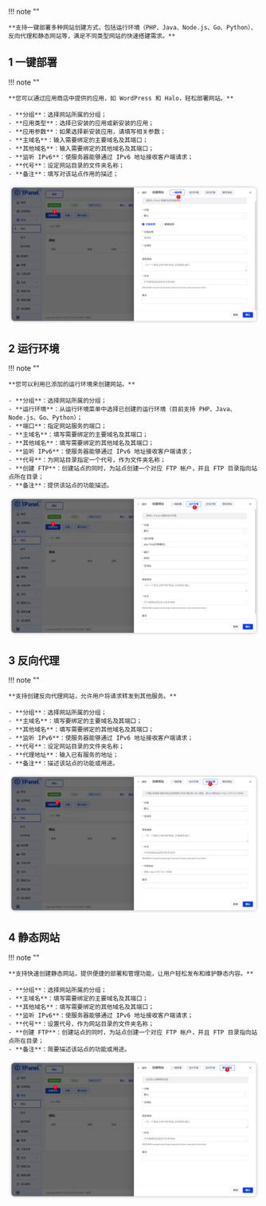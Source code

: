 !!! note ""

    **支持一键部署多种网站创建方式，包括运行环境（PHP、Java、Node.js、Go、Python）、反向代理和静态网站等，满足不同类型网站的快速搭建需求。**

## 1 一键部署

!!! note ""

    **您可以通过应用商店中提供的应用，如 WordPress 和 Halo，轻松部署网站。**

    - **分组**：选择网站所属的分组；
    - **应用类型**：选择已安装的应用或新安装的应用；
    - **应用参数**：如果选择新安装应用，请填写相关参数；
    - **主域名**：输入需要绑定的主要域名及其端口；
    - **其他域名**：输入需要绑定的其他域名及其端口；
    - **监听 IPv6**：使服务器能够通过 IPv6 地址接收客户端请求；
    - **代号**：设定网站目录的文件夹名称；
    - **备注**：填写对该站点作用的描述；

![img.png](../../img/websites/auto_create.png)

## 2 运行环境

!!! note ""

    **您可以利用已添加的运行环境来创建网站。**

    - **分组**：选择网站所属的分组；
    - **运行环境**：从运行环境菜单中选择已创建的运行环境（目前支持 PHP、Java、Node.js、Go、Python）；
    - **端口**：指定网站服务的端口；
    - **主域名**：填写需要绑定的主要域名及其端口；
    - **其他域名**：填写需要绑定的其他域名及其端口；
    - **监听 IPv6**：使服务器能够通过 IPv6 地址接收客户端请求；
    - **代号**：为网站目录指定一个代号，作为文件夹名称；
    - **创建 FTP**：创建站点的同时，为站点创建一个对应 FTP 帐户，并且 FTP 目录指向站点所在目录；
    - **备注**：提供该站点的功能描述。

![img.png](../../img/websites/website_runtime_create.png)

## 3 反向代理

!!! note ""

    **支持创建反向代理网站，允许用户将请求转发到其他服务。**

    - **分组**：选择网站所属的分组；
    - **主域名**：填写要绑定的主要域名及其端口；
    - **其他域名**：填写需要绑定的其他域名及其端口；
    - **监听 IPv6**：使服务器能够通过 IPv6 地址接收客户端请求；
    - **代号**：设定网站目录的文件夹名称；
    - **代理地址**：输入已有服务的地址；
    - **备注**：描述该站点的功能或用途。

![img.png](../../img/websites/proxy_create.png)

## 4 静态网站

!!! note ""

    **支持快速创建静态网站，提供便捷的部署和管理功能，让用户轻松发布和维护静态内容。**
    
    - **分组**：选择网站所属的分组；
    - **主域名**：填写需要绑定的主要域名及其端口；
    - **其他域名**：填写需要绑定的其他域名及其端口；
    - **监听 IPv6**：使服务器能够通过 IPv6 地址接收客户端请求；
    - **代号**：设置代号，作为网站目录的文件夹名称；
    - **创建 FTP**：创建站点的同时，为站点创建一个对应 FTP 帐户，并且 FTP 目录指向站点所在目录；
    - **备注**：简要描述该站点的功能或用途。

![img.png](../../img/websites/static_create.png)
